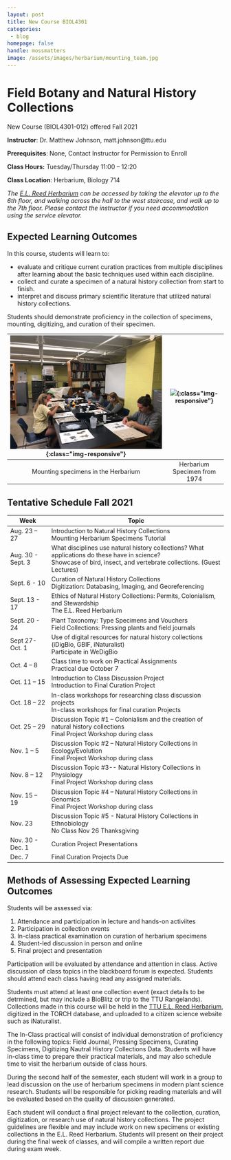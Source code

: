 ```yaml
---
layout: post
title: New Course BIOL4301
categories:
 - blog
homepage: false
handle: mossmatters
image: /assets/images/herbarium/mounting_team.jpg
---
```


# Field Botany and Natural History Collections

New Course (BIOL4301-012) offered Fall 2021

**Instructor**: Dr. Matthew Johnson, matt.johnson<span style="display:none">obfuscate</span>@ttu.edu

**Prerequisites**: None, Contact Instructor for Permission to Enroll

**Class Hours:** Tuesday/Thursday 11:00 – 12:20

**Class Location**: Herbarium, Biology 714

*The [E.L. Reed Herbarium](/herbarium) can be accessed by taking the elevator up to the 6th floor, and walking across the hall to the west staircase, and walk up to the 7th floor. Please contact the instructor if you need accommodation using the service elevator.* 

## Expected Learning Outcomes
In this course, students will learn to:

*	evaluate and critique current curation practices from multiple disciplines after learning about the basic techniques used within each discipline.
*	collect and curate a specimen of a natural history collection from start to finish. 
*	interpret and discuss primary scientific literature that utilized natural history collections.

Students should demonstrate proficiency in the collection of specimens, mounting, digitizing, and curation of their specimen. 


| ![](/assets/images/herbarium/mounting_team_small.jpg){:class="img-responsive"} | ![](https://bisque.cyverse.org/image_service/image/00-WNRJUEEVMW5dS9aCiZD6zk/resize:1250/format:jpeg){:class="img-responsive"} |
| :--: | :--: |
| Mounting specimens in the Herbarium | Herbarium Specimen from 1974 |


## Tentative Schedule Fall 2021

| Week	| Topic |
| --- | --- |
| Aug. 23 – 27	|	Introduction to Natural History Collections<br> Mounting Herbarium Specimens Tutorial
| Aug. 30 - Sept. 3	|	What disciplines use natural history collections? What applications do these have in science? <br>Showcase of bird, insect, and vertebrate collections. (Guest Lectures)
| Sept. 6 - 10	|	Curation of Natural History Collections <br> Digitization: Databasing, Imaging, and Georeferencing
| Sept. 13 - 17	|	Ethics of Natural History Collections: Permits, Colonialism, and Stewardship <br>	The E.L. Reed Herbarium
| Sept. 20 - 24	|	Plant Taxonomy: Type Specimens and Vouchers <br>	Field Collections: Pressing plants and field journals
| Sept 27- Oct. 1	|	Use of digital resources for natural history collections (iDigBio, GBIF, iNaturalist) <br> Participate in WeDigBio
| Oct. 4 – 8	|	Class time to work on Practical Assignments <br> Practical due October 7
| Oct. 11 – 15	|	Introduction to Class Discussion Project <br> Introduction to Final Curation Project
| Oct. 18 – 22	|	In-class workshops for researching class discussion projects <br> In-class workshops for final curation Projects
| Oct. 25 – 29	|	Discussion Topic #1 – Colonialism and the creation of natural history collections <br>	Final Project Workshop during class
| Nov. 1 – 5	|	Discussion Topic #2 – Natural History Collections in Ecology/Evolution <br> Final Project Workshop during class
| Nov. 8 – 12	 |	Discussion Topic #3-- Natural History Collections in Physiology <br>	Final Project Workshop during class
| Nov. 15 – 19	|	Discussion Topic #4 – Natural History Collections in Genomics <br> 	Final Project Workshop during class
| Nov. 23	|	Discussion Topic #5 - Natural History Collections in Ethnobiology <br> No Class Nov 26 Thanksgiving
| Nov. 30 - Dec. 1	|	Curation Project Presentations
| Dec. 7	|	Final Curation Projects Due 

## Methods of Assessing Expected Learning Outcomes
Students will be assessed via:

1.	Attendance and participation in lecture and hands-on activiites
2.	Participation in collection events
3.	In-class practical examination on curation of herbarium specimens
4.	Student-led discussion in person and online
5.	Final project and presentation

Participation will be evaluated by attendance and attention in class. Active discussion of class topics in the blackboard forum is expected. Students should attend each class having read any assigned materials.

Students must attend at least one collection event (exact details to be detrmined, but may include a BioBlitz or trip to the TTU Rangelands). Collections made in this course will be held in the [TTU E.L. Reed Herbarium](/herbarium), digitized in the TORCH database, and uploaded to a citizen science website such as iNaturalist.

The In-Class practical will consist of individual demonstration of proficiency in the following topics: Field Journal, Pressing Specimens, Curating Specimens, Digitizing Nautral History Collections Data. Students will have in-class time to prepare their practical materials, and may also schedule time to visit the herbarium outside of class hours.

During the second half of the semester, each student will work in a group to lead discussion on the use of herbarium specimens in modern plant science research. Students will be responsible for picking reading materials and will be evaluated based on the quality of discussion generated.

Each student will conduct a final project relevant to the collection, curation, digitization, or research use of natural history collections. The project guidelines are flexible and may include work on new specimens or existing collections in the E.L. Reed Herbarium. Students will present on their project during the final week of classes, and will compile a written report due during exam week.


